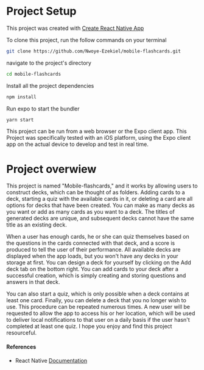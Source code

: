 # Project Setup

This project was created with [Create React Native App]

To clone this project, run the follow commands on your terminal

```sh
git clone https://github.com/Nwoye-Ezekiel/mobile-flashcards.git
```

navigate to the project's directory

```sh
cd mobile-flashcards
```

Install all the project dependencies

```sh
npm install
```

Run expo to start the bundler

```sh
yarn start
```

This project can be run from a web browser or the Expo client app. This Project was specifically tested with an iOS platform, using the Expo client app on the actual device to develop and test in real time.

# Project overwiew

This project is named "Mobile-flashcards," and it works by allowing users to construct decks, which can be thought of as folders. Adding cards to a deck, starting a quiz with the available cards in it, or deleting a card are all options for decks that have been created. You can make as many decks as you want or add as many cards as you want to a deck. The titles of generated decks are unique, and subsequent decks cannot have the same title as an existing deck.

When a user has enough cards, he or she can quiz themselves based on the questions in the cards connected with that deck, and a score is produced to tell the user of their performance. All available decks are displayed when the app loads, but you won't have any decks in your storage at first. You can design a deck for yourself by clicking on the Add deck tab on the bottom right. You can add cards to your deck after a successful creation, which is simply creating and storing questions and answers in that deck.

You can also start a quiz, which is only possible when a deck contains at least one card. Finally, you can delete a deck that you no longer wish to use. This procedure can be repeated numerous times. A new user will be requested to allow the app to access his or her location, which will be used to deliver local notifications to that user on a daily basis if the user hasn't completed at least one quiz. I hope you enjoy and find this project resourceful.

#### References

- React Native [Documentation]

[create react native app]: https://reactnative.dev/docs/environment-setup
[Documentation]: https://reactnative.dev/docs/getting-started